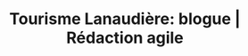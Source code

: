---
title: "Tourisme Lanaudière: blogue | Rédaction agile"
description: >-
  En tant que collaboratrice, je propose des sujets pertinents et m’assure de rédiger des textes SEO accrocheurs. Découvrir le mandat.
slug: 
identifiant: 
image: /img/tourisme-lanaudiere.jpg
i18nlanguage: fr
ordre: 1
draft: false
style: style-3
listing:
  big: true
  title: "Tourisme Lanaudière: blogue"
  description: "En tant que collaboratrice, je propose des sujets pertinents et m’assure de rédiger des textes SEO accrocheurs."
tags:
  - Adaptation
  - Photographie
  - Gestion de projet
  - Gestion client
---